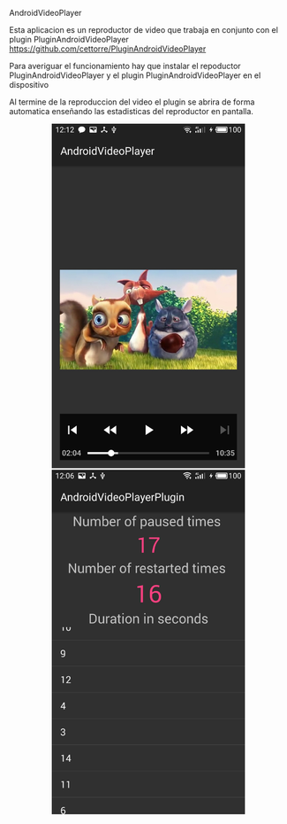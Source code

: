 AndroidVideoPlayer

Esta aplicacion es un reproductor de video que trabaja en conjunto con el plugin PluginAndroidVideoPlayer https://github.com/cettorre/PluginAndroidVideoPlayer

Para averiguar el funcionamiento hay que instalar el repoductor PluginAndroidVideoPlayer y el plugin PluginAndroidVideoPlayer en el dispositivo

Al termine de la reproduccion del video el plugin se abrira de forma automatica enseñando las estadisticas del reproductor en pantalla.

<p align="center">
  <img src="/raw/sshot1.jpg" width="350"/>
  <img src="/raw/sshot2.jpg" width="350"/>
</p>
